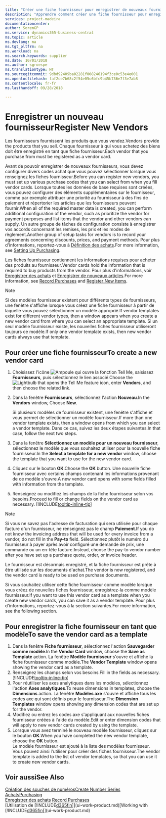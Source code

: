 ```yaml
---
title: "Créer une fiche fournisseur pour enregistrer de nouveaux fournisseurs | Microsoft Docs"
description: "Apprendre comment créer une fiche fournisseur pour enregistrer un nouveau fournisseur."
services: project-madeira
documentationcenter: 
author: SorenGP
ms.service: dynamics365-business-central
ms.topic: article
ms.devlang: na
ms.tgt_pltfrm: na
ms.workload: na
ms.search.keywords: supplier
ms.date: 10/01/2018
ms.author: sgroespe
ms.translationtype: HT
ms.sourcegitcommit: 9dbd92409ba02281f008246194f3ce0c53e4e001
ms.openlocfilehash: faf2ce7b68c2f54e05c6bfc9b45b736e7f3e7ab8
ms.contentlocale: fr-fr
ms.lasthandoff: 09/28/2018

---
```

# <a name="register-new-vendors"></a><span data-ttu-id="802c8-103">Enregistrer un nouveau fournisseur</span><span class="sxs-lookup"><span data-stu-id="802c8-103">Register New Vendors</span></span>
<span data-ttu-id="802c8-104">Les fournisseurs fournissent les produits que vous vendez.</span><span class="sxs-lookup"><span data-stu-id="802c8-104">Vendors provide the products that you sell.</span></span> <span data-ttu-id="802c8-105">Chaque fournisseur à qui vous achetez des biens doit être enregistré en tant que fiche fournisseur.</span><span class="sxs-lookup"><span data-stu-id="802c8-105">Each vendor that you purchase from must be registered as a vendor card.</span></span>

<span data-ttu-id="802c8-106">Avant de pouvoir enregistrer de nouveaux fournisseurs, vous devez configurer divers codes achat que vous pouvez sélectionner lorsque vous renseignez les fiches fournisseur.</span><span class="sxs-lookup"><span data-stu-id="802c8-106">Before you can register new vendors, you must set up various purchase codes that you can select from when you fill vendor cards.</span></span> <span data-ttu-id="802c8-107">Lorsque toutes les données de base requises sont créées, vous pouvez configurer des éléments supplémentaires sur le fournisseur, comme par exemple attribuer une priorité au fournisseur à des fins de paiement et répertorier les articles que les fournisseurs peuvent fournir.</span><span class="sxs-lookup"><span data-stu-id="802c8-107">When all of the required master data is created, you can perform additional configuration of the vendor, such as prioritize the vendor for payment purposes and list items that the vendor and other vendors can supply.</span></span> <span data-ttu-id="802c8-108">Un autre groupe de tâches de configuration consiste à enregistrer vos accords concernant les remises, les prix et les modes de règlement.</span><span class="sxs-lookup"><span data-stu-id="802c8-108">Another group of setup tasks for vendors is to record your agreements concerning discounts, prices, and payment methods.</span></span> <span data-ttu-id="802c8-109">Pour plus d'informations, reportez-vous à [Définition des achats](purchasing-setup-purchasing.md).</span><span class="sxs-lookup"><span data-stu-id="802c8-109">For more information, see [Setting Up Purchasing](purchasing-setup-purchasing.md).</span></span>

<span data-ttu-id="802c8-110">Les fiches fournisseur contiennent les informations requises pour acheter des produits au fournisseur.</span><span class="sxs-lookup"><span data-stu-id="802c8-110">Vendor cards hold the information that is required to buy products from the vendor.</span></span> <span data-ttu-id="802c8-111">Pour plus d'informations, voir [Enregistrer des achats](purchasing-how-record-purchases.md) et [Enregistrer de nouveaux articles](inventory-how-register-new-items.md).</span><span class="sxs-lookup"><span data-stu-id="802c8-111">For more information, see [Record Purchases](purchasing-how-record-purchases.md) and [Register New Items](inventory-how-register-new-items.md).</span></span>

> [!NOTE]  
>   <span data-ttu-id="802c8-112">Si des modèles fournisseur existent pour différents types de fournisseurs, une fenêtre s'affiche lorsque vous créez une fiche fournisseur à partir de laquelle vous pouvez sélectionner un modèle approprié.</span><span class="sxs-lookup"><span data-stu-id="802c8-112">If vendor templates exist for different vendor types, then a window appears when you create a new vendor card from where you can select an appropriate template.</span></span> <span data-ttu-id="802c8-113">Si un seul modèle fournisseur existe, les nouvelles fiches fournisseur utiliseront toujours ce modèle.</span><span class="sxs-lookup"><span data-stu-id="802c8-113">If only one vendor template exists, then new vendor cards always use that template.</span></span>

## <a name="to-create-a-new-vendor-card"></a><span data-ttu-id="802c8-114">Pour créer une fiche fournisseur</span><span class="sxs-lookup"><span data-stu-id="802c8-114">To create a new vendor card</span></span>
1. <span data-ttu-id="802c8-115">Choisissez l'icône ![Ampoule qui ouvre la fonction Tell Me](media/ui-search/search_small.png "Dites-moi ce que vous voulez faire"), saisissez **Fournisseurs**, puis sélectionnez le lien associé.</span><span class="sxs-lookup"><span data-stu-id="802c8-115">Choose the ![Lightbulb that opens the Tell Me feature](media/ui-search/search_small.png "Tell me what you want to do") icon, enter **Vendors**, and then choose the related link.</span></span>  
2. <span data-ttu-id="802c8-116">Dans la fenêtre **Fournisseurs**, sélectionnez l'action **Nouveau**.</span><span class="sxs-lookup"><span data-stu-id="802c8-116">In the **Vendors** window, Choose **New**.</span></span>

    <span data-ttu-id="802c8-117">Si plusieurs modèles de fournisseur existent, une fenêtre s'affiche et vous permet de sélectionner un modèle fournisseur.</span><span class="sxs-lookup"><span data-stu-id="802c8-117">If more than one vendor template exists, then a window opens from which you can select a vendor template.</span></span> <span data-ttu-id="802c8-118">Dans ce cas, suivez les deux étapes suivantes.</span><span class="sxs-lookup"><span data-stu-id="802c8-118">In that case, follow the next two steps.</span></span>
3. <span data-ttu-id="802c8-119">Dans la fenêtre **Sélectionnez un modèle pour un nouveau fournisseur**, sélectionnez le modèle que vous souhaitez utiliser pour la nouvelle fiche fournisseur.</span><span class="sxs-lookup"><span data-stu-id="802c8-119">In the **Select a template for a new vendor** window, choose the template that you want to use for the new vendor card.</span></span>
4. <span data-ttu-id="802c8-120">Cliquez sur le bouton **OK**.</span><span class="sxs-lookup"><span data-stu-id="802c8-120">Choose the **OK** button.</span></span> <span data-ttu-id="802c8-121">Une nouvelle fiche fournisseur avec certains champs contenant les informations provenant de ce modèle s'ouvre.</span><span class="sxs-lookup"><span data-stu-id="802c8-121">A new vendor card opens with some fields filled with information from the template.</span></span>
5. <span data-ttu-id="802c8-122">Renseignez ou modifiez les champs de la fiche fournisseur selon vos besoins.</span><span class="sxs-lookup"><span data-stu-id="802c8-122">Proceed to fill or change fields on the vendor card as necessary.</span></span> [!INCLUDE[tooltip-inline-tip](includes/tooltip-inline-tip_md.md)]

> [!NOTE]  
>   <span data-ttu-id="802c8-123">Si vous ne savez pas l'adresse de facturation qui sera utilisée pour chaque facture d'un fournisseur, ne renseignez pas le champ **Paiement**.</span><span class="sxs-lookup"><span data-stu-id="802c8-123">If you do not know the invoicing address that will be used for every invoice from a vendor, do not fill in the **Pay-to** field.</span></span> <span data-ttu-id="802c8-124">Sélectionnez plutôt le numéro du fournisseur à payer après avoir configuré une demande de prix, une commande ou un en-tête facture.</span><span class="sxs-lookup"><span data-stu-id="802c8-124">Instead, choose the pay-to vendor number after you have set up a purchase quote, order, or invoice header.</span></span>

<span data-ttu-id="802c8-125">Le fournisseur est désormais enregistré, et la fiche fournisseur est prête à être utilisée sur les documents d'achat.</span><span class="sxs-lookup"><span data-stu-id="802c8-125">The vendor is now registered, and the vendor card is ready to be used on purchase documents.</span></span>

<span data-ttu-id="802c8-126">Si vous souhaitez utiliser cette fiche fournisseur comme modèle lorsque vous créez de nouvelles fiches fournisseur, enregistrez-la comme modèle fournisseur.</span><span class="sxs-lookup"><span data-stu-id="802c8-126">If you want to use this vendor card as a template when you create new vendor cards, you can save it as a vendor template.</span></span> <span data-ttu-id="802c8-127">Pour plus d'informations, reportez-vous à la section suivantes.</span><span class="sxs-lookup"><span data-stu-id="802c8-127">For more information, see the following section.</span></span>

## <a name="to-save-the-vendor-card-as-a-template"></a><span data-ttu-id="802c8-128">Pour enregistrer la fiche fournisseur en tant que modèle</span><span class="sxs-lookup"><span data-stu-id="802c8-128">To save the vendor card as a template</span></span>
1. <span data-ttu-id="802c8-129">Dans la fenêtre **Fiche fournisseur**, sélectionnez l'action **Sauvegarder comme modèle**.</span><span class="sxs-lookup"><span data-stu-id="802c8-129">In the **Vendor Card** window, choose the **Save as Template** action.</span></span> <span data-ttu-id="802c8-130">La fenêtre **Modèle fournisseur** s'ouvre et affiche la fiche fournisseur comme modèle.</span><span class="sxs-lookup"><span data-stu-id="802c8-130">The **Vendor Template** window opens showing the vendor card as a template.</span></span>
2. <span data-ttu-id="802c8-131">Renseignez les champs selon vos besoins.</span><span class="sxs-lookup"><span data-stu-id="802c8-131">Fill in the fields as necessary.</span></span> [!INCLUDE[tooltip-inline-tip](includes/tooltip-inline-tip_md.md)]
3. <span data-ttu-id="802c8-132">Pour réutiliser les axes analytiques dans les modèles, sélectionnez l'action **Axes analytiques**.</span><span class="sxs-lookup"><span data-stu-id="802c8-132">To reuse dimensions in templates, choose the **Dimensions** action.</span></span> <span data-ttu-id="802c8-133">La fenêtre **Modèles axe** s'ouvre et affiche tous les codes axe qui sont définis pour le fournisseur.</span><span class="sxs-lookup"><span data-stu-id="802c8-133">The **Dimension Templates** window opens showing any dimension codes that are set up for the vendor.</span></span>
4. <span data-ttu-id="802c8-134">Modifiez ou entrez les codes axe s'appliquant aux nouvelles fiches fournisseur créées à l'aide du modèle.</span><span class="sxs-lookup"><span data-stu-id="802c8-134">Edit or enter dimension codes that will apply to new vendor cards created by using the template.</span></span>
5. <span data-ttu-id="802c8-135">Lorsque vous avez terminé le nouveau modèle fournisseur, cliquez sur le bouton **OK**.</span><span class="sxs-lookup"><span data-stu-id="802c8-135">When you have completed the new vendor template, choose the **OK** button.</span></span>  
   <span data-ttu-id="802c8-136">Le modèle fournisseur est ajouté à la liste des modèles fournisseur. Vous pouvez ainsi l'utiliser pour créer des fiches fournisseur.</span><span class="sxs-lookup"><span data-stu-id="802c8-136">The vendor template is added to the list of vendor templates, so that you can use it to create new vendor cards.</span></span>

## <a name="see-also"></a><span data-ttu-id="802c8-137">Voir aussi</span><span class="sxs-lookup"><span data-stu-id="802c8-137">See Also</span></span>
[<span data-ttu-id="802c8-138">Création des souches de numéros</span><span class="sxs-lookup"><span data-stu-id="802c8-138">Create Number Series</span></span>](ui-create-number-series.md)  
[<span data-ttu-id="802c8-139">Achats</span><span class="sxs-lookup"><span data-stu-id="802c8-139">Purchasing</span></span>](purchasing-manage-purchasing.md)  
<span data-ttu-id="802c8-140">[Enregistrer des achats](purchasing-how-record-purchases.md) </span><span class="sxs-lookup"><span data-stu-id="802c8-140">[Record Purchases](purchasing-how-record-purchases.md) </span></span>  
<span data-ttu-id="802c8-141">[Utilisation de [!INCLUDE[d365fin](includes/d365fin_md.md)]](ui-work-product.md)</span><span class="sxs-lookup"><span data-stu-id="802c8-141">[Working with [!INCLUDE[d365fin](includes/d365fin_md.md)]](ui-work-product.md)</span></span>  

